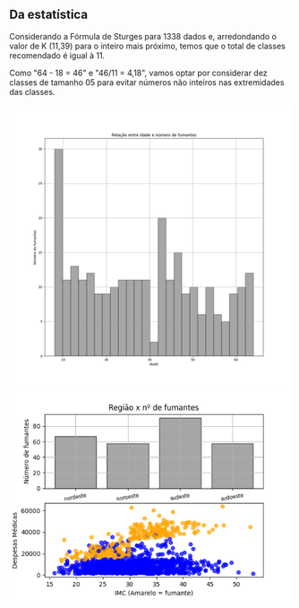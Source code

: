 ## Da estatística
Considerando a Fórmula de Sturges para 1338 dados e, arredondando o valor de K (11,39) para
o inteiro mais próximo, temos que o total de classes recomendado é igual à 11.

Como "64 - 18 = 46" e "46/11 = 4,18", vamos optar por considerar dez classes de tamanho 05
para evitar números não inteiros nas extremidades das classes.
     

![Figura 1](data/figure/age_x_smoker.png)
![Figura 2](data/figure/fig3.png)